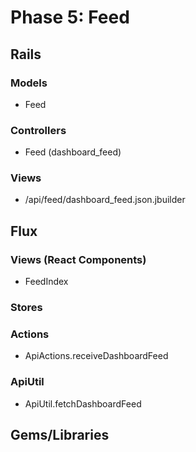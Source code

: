 # Phase 5: Feed

## Rails
### Models
* Feed

### Controllers
* Feed (dashboard_feed)

### Views
* /api/feed/dashboard_feed.json.jbuilder

## Flux
### Views (React Components)
* FeedIndex

### Stores

### Actions
* ApiActions.receiveDashboardFeed

### ApiUtil
* ApiUtil.fetchDashboardFeed

## Gems/Libraries
